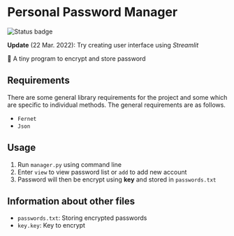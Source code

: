 # Personal Password Manager

![Status badge](https://img.shields.io/badge/Status-Archived-important)

**Update** (22 Mar. 2022): Try creating user interface using *Streamlit*

🔏 A tiny program to encrypt and store password

## Requirements

There are some general library requirements for the project and some which are specific to individual methods. The general requirements are as follows.

- `Fernet`
- `Json`

## Usage

1. Run `manager.py` using command line 
2. Enter `view` to view password list or `add` to add new account
3. Password will then be encrypt using **key** and stored in `passwords.txt`


## Information about other files

- `passwords.txt`: Storing encrypted passwords
- `key.key`: Key to encrypt 
